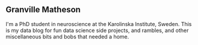 ## Granville Matheson
I'm a PhD student in neuroscience at the Karolinska Institute, Sweden.   This is my data blog for fun data science side projects, and rambles, and other miscellaneous bits and bobs that needed a home.